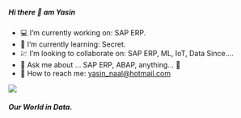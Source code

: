 ##### Hi there 👋 am Yasin

- :computer: I’m currently working on: SAP ERP.
- :rocket: I’m currently learning: Secret.
- :chart:	 I’m looking to collaborate on: SAP ERP, ML, IoT, Data Since....
- 💬 Ask me about ... SAP ERP, ABAP, anything... :yellow_heart:
- :love_letter: How to reach me: yasin_naal@hotmail.com

<img src="https://github-readme-stats.vercel.app/api?username=yasinnaal&&show_icons=true&title_color=black&icon_color=504F50&text_color=6C81D6&bg_color=white">

##### Our World in Data.
